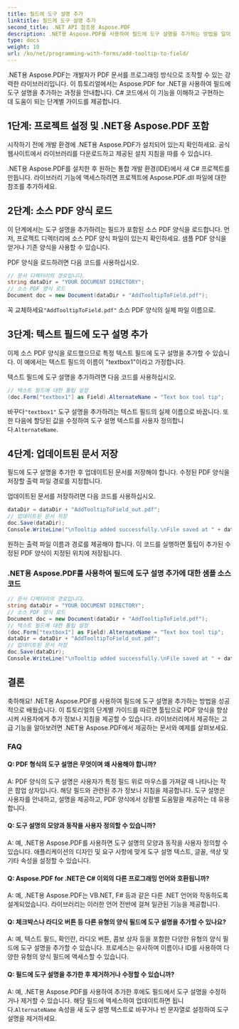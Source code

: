```yaml
---
title: 필드에 도구 설명 추가
linktitle: 필드에 도구 설명 추가
second_title: .NET API 참조용 Aspose.PDF
description: .NET용 Aspose.PDF를 사용하여 필드에 도구 설명을 추가하는 방법을 알아보세요.
type: docs
weight: 10
url: /ko/net/programming-with-forms/add-tooltip-to-field/
---
```

.NET용 Aspose.PDF는 개발자가 PDF 문서를 프로그래밍 방식으로 조작할 수 있는 강력한 라이브러리입니다. 이 튜토리얼에서는 Aspose.PDF for .NET을 사용하여 필드에 도구 설명을 추가하는 과정을 안내합니다. C# 코드에서 이 기능을 이해하고 구현하는 데 도움이 되는 단계별 가이드를 제공합니다.

## 1단계: 프로젝트 설정 및 .NET용 Aspose.PDF 포함

시작하기 전에 개발 환경에 .NET용 Aspose.PDF가 설치되어 있는지 확인하세요. 공식 웹사이트에서 라이브러리를 다운로드하고 제공된 설치 지침을 따를 수 있습니다.

.NET용 Aspose.PDF를 설치한 후 원하는 통합 개발 환경(IDE)에서 새 C# 프로젝트를 만듭니다. 라이브러리 기능에 액세스하려면 프로젝트에 Aspose.PDF.dll 파일에 대한 참조를 추가하세요.

## 2단계: 소스 PDF 양식 로드

이 단계에서는 도구 설명을 추가하려는 필드가 포함된 소스 PDF 양식을 로드합니다. 먼저, 프로젝트 디렉터리에 소스 PDF 양식 파일이 있는지 확인하세요. 샘플 PDF 양식을 얻거나 기존 양식을 사용할 수 있습니다.

PDF 양식을 로드하려면 다음 코드를 사용하십시오.

```csharp
// 문서 디렉터리의 경로입니다.
string dataDir = "YOUR DOCUMENT DIRECTORY";
// 소스 PDF 양식 로드
Document doc = new Document(dataDir + "AddTooltipToField.pdf");
```

 꼭 교체하세요`"AddTooltipToField.pdf"` 소스 PDF 양식의 실제 파일 이름으로.

## 3단계: 텍스트 필드에 도구 설명 추가

이제 소스 PDF 양식을 로드했으므로 특정 텍스트 필드에 도구 설명을 추가할 수 있습니다. 이 예에서는 텍스트 필드의 이름이 "textbox1"이라고 가정합니다.

텍스트 필드에 도구 설명을 추가하려면 다음 코드를 사용하십시오.

```csharp
// 텍스트 필드에 대한 툴팁 설정
(doc.Form["textbox1"] as Field).AlternateName = "Text box tool tip";
```

 바꾸다`"textbox1"` 도구 설명을 추가하려는 텍스트 필드의 실제 이름으로 바꿉니다. 또한 다음에 할당된 값을 수정하여 도구 설명 텍스트를 사용자 정의합니다.`AlternateName`.

## 4단계: 업데이트된 문서 저장

필드에 도구 설명을 추가한 후 업데이트된 문서를 저장해야 합니다. 수정된 PDF 양식을 저장할 출력 파일 경로를 지정합니다.

업데이트된 문서를 저장하려면 다음 코드를 사용하십시오.

```csharp
dataDir = dataDir + "AddTooltipToField_out.pdf";
// 업데이트된 문서 저장
doc.Save(dataDir);
Console.WriteLine("\nTooltip added successfully.\nFile saved at " + dataDir);
```

원하는 출력 파일 이름과 경로를 제공해야 합니다. 이 코드를 실행하면 툴팁이 추가된 수정된 PDF 양식이 지정된 위치에 저장됩니다.

### .NET용 Aspose.PDF를 사용하여 필드에 도구 설명 추가에 대한 샘플 소스 코드 

```csharp
// 문서 디렉터리의 경로입니다.
string dataDir = "YOUR DOCUMENT DIRECTORY";
// 소스 PDF 양식 로드
Document doc = new Document(dataDir + "AddTooltipToField.pdf");
// 텍스트 필드에 대한 툴팁 설정
(doc.Form["textbox1"] as Field).AlternateName = "Text box tool tip";
dataDir = dataDir + "AddTooltipToField_out.pdf";
// 업데이트된 문서 저장
doc.Save(dataDir);
Console.WriteLine("\nTooltip added successfully.\nFile saved at " + dataDir);
```

## 결론

축하해요! .NET용 Aspose.PDF를 사용하여 필드에 도구 설명을 추가하는 방법을 성공적으로 배웠습니다. 이 튜토리얼의 단계별 가이드를 따르면 툴팁으로 PDF 양식을 향상시켜 사용자에게 추가 정보나 지침을 제공할 수 있습니다. 라이브러리에서 제공하는 고급 기능을 알아보려면 .NET용 Aspose.PDF에서 제공하는 문서와 예제를 살펴보세요.

### FAQ

#### Q: PDF 형식의 도구 설명은 무엇이며 왜 사용해야 합니까?

A: PDF 양식의 도구 설명은 사용자가 특정 필드 위로 마우스를 가져갈 때 나타나는 작은 팝업 상자입니다. 해당 필드와 관련된 추가 정보나 지침을 제공합니다. 도구 설명은 사용자를 안내하고, 설명을 제공하고, PDF 양식에서 상황별 도움말을 제공하는 데 유용합니다.

#### Q: 도구 설명의 모양과 동작을 사용자 정의할 수 있습니까?

A: 예, .NET용 Aspose.PDF를 사용하면 도구 설명의 모양과 동작을 사용자 정의할 수 있습니다. 애플리케이션의 디자인 및 요구 사항에 맞게 도구 설명 텍스트, 글꼴, 색상 및 기타 속성을 설정할 수 있습니다.

#### Q: Aspose.PDF for .NET은 C# 이외의 다른 프로그래밍 언어와 호환됩니까?

A: 예, .NET용 Aspose.PDF는 VB.NET, F# 등과 같은 다른 .NET 언어와 작동하도록 설계되었습니다. 라이브러리는 이러한 언어 전반에 걸쳐 일관된 기능을 제공합니다.

#### Q: 체크박스나 라디오 버튼 등 다른 유형의 양식 필드에 도구 설명을 추가할 수 있나요?

A: 예, 텍스트 필드, 확인란, 라디오 버튼, 콤보 상자 등을 포함한 다양한 유형의 양식 필드에 도구 설명을 추가할 수 있습니다. 프로세스는 유사하며 이름이나 ID를 사용하여 다양한 유형의 양식 필드에 액세스할 수 있습니다.

#### Q: 필드에 도구 설명을 추가한 후 제거하거나 수정할 수 있습니까?

 A: 예, .NET용 Aspose.PDF를 사용하여 추가한 후에도 필드에서 도구 설명을 수정하거나 제거할 수 있습니다. 해당 필드에 액세스하여 업데이트하면 됩니다.`AlternateName` 속성을 새 도구 설명 텍스트로 바꾸거나 빈 문자열로 설정하여 도구 설명을 제거하세요.